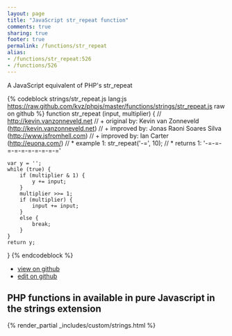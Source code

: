 ```yaml
---
layout: page
title: "JavaScript str_repeat function"
comments: true
sharing: true
footer: true
permalink: /functions/str_repeat
alias:
- /functions/str_repeat:526
- /functions/526
---
```

<!-- Generated by Rakefile:build -->
A JavaScript equivalent of PHP's str_repeat

{% codeblock strings/str_repeat.js lang:js https://raw.github.com/kvz/phpjs/master/functions/strings/str_repeat.js raw on github %}
function str_repeat (input, multiplier) {
    // http://kevin.vanzonneveld.net
    // +   original by: Kevin van Zonneveld (http://kevin.vanzonneveld.net)
    // +   improved by: Jonas Raoni Soares Silva (http://www.jsfromhell.com)
    // +   improved by: Ian Carter (http://euona.com/)
    // *     example 1: str_repeat('-=', 10);
    // *     returns 1: '-=-=-=-=-=-=-=-=-=-='

    var y = '';
    while (true) {
        if (multiplier & 1) {
            y += input;
        }
        multiplier >>= 1;
        if (multiplier) {
            input += input;
        }
        else {
            break;
        }
    }
    return y;
}
{% endcodeblock %}

 - [view on github](https://github.com/kvz/phpjs/blob/master/functions/strings/str_repeat.js)
 - [edit on github](https://github.com/kvz/phpjs/edit/master/functions/strings/str_repeat.js)

## PHP functions in available in pure Javascript in the strings extension
{% render_partial _includes/custom/strings.html %}
